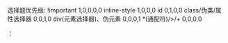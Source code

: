 选择题优先级:
!important                    1,0,0,0,0
inline-style                  1,0,0,0
id                            0,1,0,0 
class/伪类/属性选择器           0,0,1,0
div(元素选择器)、伪元素         0,0,0,1
*(通配符)/>/+                  0,0,0,0

：
